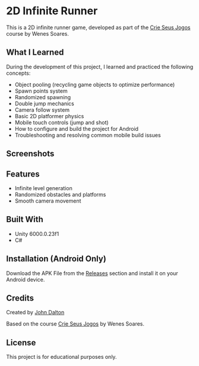 # 2D Infinite Runner

This is a 2D infinite runner game, developed as part of the [Crie Seus Jogos](https://www.crieseusjogos.com.br) course by Wenes Soares.

## What I Learned

During the development of this project, I learned and practiced the following concepts:

- Object pooling (recycling game objects to optimize performance)
- Spawn points system
- Randomized spawning
- Double jump mechanics
- Camera follow system
- Basic 2D platformer physics
- Mobile touch controls (jump and shot)
- How to configure and build the project for Android
- Troubleshooting and resolving common mobile build issues

## Screenshots

## Features

- Infinite level generation
- Randomized obstacles and platforms
- Smooth camera movement

## Built With

- Unity 6000.0.23f1
- C#

## Installation (Android Only)

Download the APK File from the [Releases](#) section and install it on your Android device.

## Credits

Created by [John Dalton](github.com/john-dalton-27)

Based on the course [Crie Seus Jogos](https://www.crieseusjogos.com.br) by Wenes Soares.

## License

This project is for educational purposes only.

